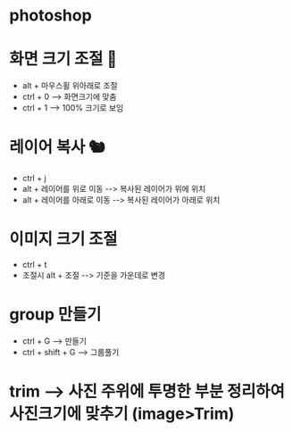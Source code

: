 # photoshop

# 화면 크기 조절 🍒
- alt + 마우스휠 위아래로 조절
- ctrl + 0 --> 화면크기에 맞춤
- ctrl + 1 --> 100% 크기로 보임

# 레이어 복사 🐿️
- ctrl + j
- alt + 레이어를 위로 이동 --> 복사된 레이어가 위에 위치
- alt + 레이어를 아래로 이동 --> 복사된 레이어가 아래로 위치

# 이미지 크기 조절
- ctrl + t
- 조절시 alt + 조절 --> 기준을 가운데로 변경

# group 만들기
- ctrl + G --> 만들기
- ctrl + shift + G --> 그룹풀기

# trim --> 사진 주위에 투명한 부분 정리하여 사진크기에 맞추기 (image>Trim)
